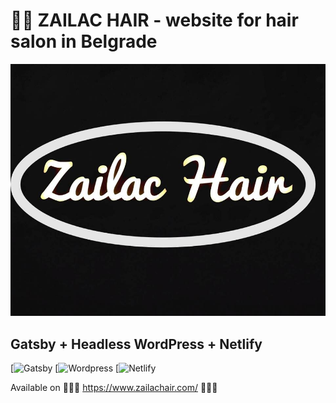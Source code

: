 # 💇‍♀️ ZAILAC HAIR - website for hair salon in Belgrade

![Zailac Hair](/static/Logo.jpg "Zailac Hair")

## Gatsby + Headless WordPress + Netlify

[![Gatsby](https://www.gatsbyjs.com/Gatsby-Logo.svg)
[![Wordpress](https://s.w.org/style/images/about/WordPress-logotype-wmark-white.png)
[![Netlify](https://www.netlify.com/img/deploy/button.svg)

Available on 💫💫💫 <https://www.zailachair.com/> 💫💫💫
